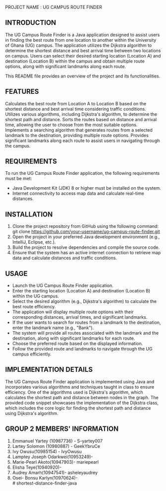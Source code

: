 PROJECT NAME : UG CAMPUS ROUTE FINDER

## INTRODUCTION

The UG Campus Route Finder is a Java application designed to assist users in finding the best route from 
one location to another within the University of Ghana (UG) campus. The application utilizes the Dijkstra
algorithm to determine the shortest distance and best arrival time between two locations on campus.
Users can select their desired starting location (Location A) and destination (Location B) within the campus 
and obtain multiple route options, along with significant landmarks along each route. 

This README file provides an overview of the project and its functionalities.

## FEATURES

Calculates the best route from Location A to Location B based on the shortest distance and best arrival time 
considering traffic conditions.
Utilizes various algorithms, including Dijkstra's algorithm, to determine the shortest path and distance.
Sorts the routes based on distance and arrival time, allowing the user to choose from the most suitable options.
Implements a searching algorithm that generates routes from a selected landmark to the destination, providing 
multiple route options.
Provides significant landmarks along each route to assist users in navigating through the campus.

## REQUIREMENTS

To run the UG Campus Route Finder application, the following requirements must be met:

* Java Development Kit (JDK) 8 or higher must be installed on the system.
* Internet connectivity to access map data and calculate real-time distances.

## INSTALLATION
1. Clone the project repository from GitHub using the following command:
        git clone https://github.com/your-username/ug-campus-route-finder.git
2. Open the project in your preferred Java development environment (e.g., IntelliJ, Eclipse, etc.).
3. Build the project to resolve dependencies and compile the source code.
4. Ensure that the system has an active internet connection to retrieve map data and calculate 
distances and traffic conditions.


## USAGE
* Launch the UG Campus Route Finder application.
* Enter the starting location (Location A) and destination (Location B) within the UG campus.
* Select the desired algorithm (e.g., Dijkstra's algorithm) to calculate the best route efficiency.
* The application will display multiple route options with their corresponding distances, arrival times, and 
  significant landmarks.
* If the user wants to search for routes from a landmark to the destination, enter the landmark name (e.g., "Bank").
* The system will provide all routes associated with the landmark and the destination, along with significant 
  landmarks for each route.
* Choose the preferred route based on the displayed information.
* Follow the provided route and landmarks to navigate through the UG campus efficiently.


## IMPLEMENTATION DETAILS

The UG Campus Route Finder application is implemented using Java and incorporates various algorithms and
techniques taught in class to ensure efficiency. One of the algorithms used is Dijkstra's algorithm, which 
calculates the shortest path and distance between nodes in the graph. The provided code snippet showcases the 
implementation of the Dijkstra class, which includes the core logic for finding the shortest path and distance 
using Dijkstra's algorithm.


## GROUP 2 MEMBERS' INFORMATION

1. Emmanuel Yartey (10987736) -             S-yartey007
2. Lartey Solomon (10980887)  -             GeekYbruCe
3. Ivy Owusu(10985154)        -             IvyOwusu
4. Lamptey Joseph Odarkwei(10953249)-       
5. Marie-Pearl Akoto(10947903)-             mariepearl
6. Elisha Teye(10940920)-                   
7. Audrey Amarh(10947541)-                  asheleyaudrey
8. Osei- Bonsu Karlyn(10970624)-            
#   s h o r t e s t - d i s t a n c e - f i n d e r - j a v a 
 
 
